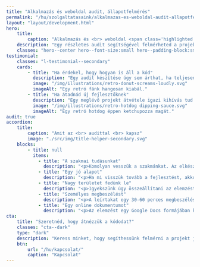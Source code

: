 ```yaml
---
title: "Alkalmazás és weboldal audit, állapotfelmérés"
permalink: "/hu/szolgaltatasaink/alkalmazas-es-weboldal-audit-allapotfelmeres/"
layout: "layout/development.html"
hero:
    title:
        caption: "Alkalmazás és <br> weboldal <span class='highlighted'>audit</span>"
    description: "Egy részletes audit segítségével felmérheted a projekted állapotát, tovább fejleszthetőségét, gyengeségeit, erősségeit."
    classes: "hero--center hero--font-size:small hero--padding-block:small"
testimonial:
    classes: "l-testimonial--secondary"
    cards:
        - title: "Ha érdekel, hogy hogyan is áll a kód"
          description: "Egy audit készítése úgy sem árthat, ha teljesen és feltétel nélkül megbízol a fejlesztőidben. A több információ a programról, oldaladról, kódodról még nem volt hátrány. Egy külső állapotfelmérés sok olyan területre is rávilágíthat, ami a fejlesztés folyamán háttérbe szorult."
          image: "/img/illustrations/retro-donut-screams-loudly.svg"
          imageAlt: "Egy retró fánk hangosan kiabál."
        - title: "Ha átadnád új fejlesztőknek"
          description: "Egy meglévő projekt átvétele igazi kihívás tud lenni. Éppen ezért mi az ilyen projekteket egy audittal indítjuk, hogy lássuk hányadán is állunk. Az audit során kapott dokumentum önmagában is értékes – a fejlesztőknek és a megrendelőnek egyaránt -, nekünk pedig kiemelkedően hasznos, hiszen az átnézés végeztével nagyrészt már át látjuk a teendőket."
          image: "/img/illustrations/retro-hotdog dipping-sauce.svg"
          imageAlt: "Egy retró hotdog éppen ketchupozza magát."
audit: true
accordion:
    title:
        caption: "Amit az <br> audittal <br> kapsz"
        image: "./src/img/title-helper-secondary.svg"
    blocks:
        - title: null
          items:
            - title: "A szakmai tudásunkat"
              description: "<p>Komolyan vesszük a szakmánkat. Az elkészült elemzésbe beletesszük tudásunk legjavát.</p>"
            - title: "Egy jó alapot"
              description: "<p>Ha mi visszük tovább a fejlesztést, akkor már lesz is valami, amire alapozva tudunk kalkulálni.</p>"
            - title: "Nagy területet fedünk le"
              description: "<p>Igyekszünk úgy összeállítani az elemzést, hogy az a kódbázis lehető legnagyobb részét lefedje.</p>"
            - title: "Személyes megbeszélést"
              description: "<p>A leírtakat egy 30-60 perces megbeszélés keretében ismertetjük veled.</p>"
            - title: "Egy online dokumentumot"
              description: "<p>Az elemzést egy Google Docs formájában kapod meg.</p>"
cta:
    title: "Szeretnéd, hogy átnézzük a kódodat?"
    classes: "cta--dark"
    type: "dark"
    description: "Keress minket, hogy segíthessünk felmérni a projekt jelenlegi állapotát."
    btn:
        url: "/hu/kapcsolat/"
        caption: "Kapcsolat"
---
```


